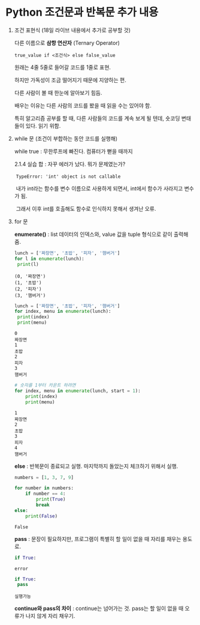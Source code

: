 # Python 조건문과 반복문 추가 내용

1. 조건 표현식 (18일 라이브 내용에서 추가로 공부할 것)

   다른 이름으로 **삼항 연산자** (Ternary Operator)

   `true_value if <조건식> else false_value`

   원래는 4줄 5줄로 들어갈 코드를 1줄로 표현.

   하지만 가독성이 조금 떨어지기 때문에 지양하는 편.

   다른 사람이 볼 때 한눈에 알아보기 힘듬.

   배우는 이유는 다른 사람의 코드를 봤을 때 읽을 수는 있어야 함.

   특히 알고리즘 공부를 할 때, 다른 사람들의 코드를 계속 보게 될 텐데, 숏코딩 변태들이 있다. 읽기 위함.

2. while 문 (조건이 부합하는 동안 코드를 실행해)

   while true : 무한루프에 빠진다. 컴퓨터가 뻗을 때까지

   2.1.4 실습 합 : 자꾸 에러가 났다. 뭐가 문제였는가?

   ​	`TypeError: 'int' object is not callable`

   ​	내가 int라는 함수를 변수 이름으로 사용하게 되면서, int에서 함수가 사라지고 변수가 됨.

   ​	그래서 이후 int를 호출해도 함수로 인식하지 못해서 생겨난 오류.

3. for 문

   **enumerate()** : list 데이터의 인덱스와, value 값을 tuple 형식으로 같이 출력해줌.

   ```python
   lunch = ['짜장면', '초밥', '피자', '햄버거']
   for l in enumerate(lunch):
   	print(l)
   ```

   ```
   (0, '짜장면')
   (1, '초밥')
   (2, '피자')
   (3, '햄버거')
   ```

   ```python
   lunch = ['짜장면', '초밥', '피자', '햄버거']
   for index, menu in enumerate(lunch):
   	print(index)
   	print(menu)
   ```

   ```
   0
   짜장면
   1
   초밥
   2
   피자
   3
   햄버거
   ```

   ```python
   # 숫자를 1부터 카운트 하려면
   for index, menu in enumerate(lunch, start = 1):
       print(index)
       print(menu)
   ```

   ```
   1
   짜장면
   2
   초밥
   3
   피자
   4
   햄버거
   ```

   **else** : 반복문이 종료되고 실행. 마지막까지 돌았는지 체크하기 위해서 실행.

   ```python
   numbers = [1, 3, 7, 9]
   
   for number in numbers:
       if number == 4:
           print(True)
           break
   else:
       print(False)
   ```

   ```
   False
   ```

   **pass** : 문장이 필요하지만, 프로그램이 특별히 할 일이 없을 때 자리를 채우는 용도로.

   ```python
   if True:
   ```

   `error`

   ```python
   if True:
   	pass
   ```

   `실행가능`

   **continue와 pass의 차이** : continue는 넘어가는 것. pass는 할 일이 없을 때 오류가 나지 않게 자리 채우기.